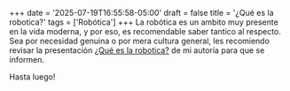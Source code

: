 +++
date = '2025-07-19T16:55:58-05:00'
draft = false
title = '¿Qué es la robotica?'
tags = ['Robótica']
+++
La robótica es un ambito muy presente en la vida moderna, y por eso, es recomendable saber tantico al respecto. Sea por necesidad genuina o por mera cultura general, les recomiendo revisar la presentación [¿Qué es la robotica?](/documents/Qué%20es%20la%20robótica.pdf) de mi autoría para que se informen.

Hasta luego!


